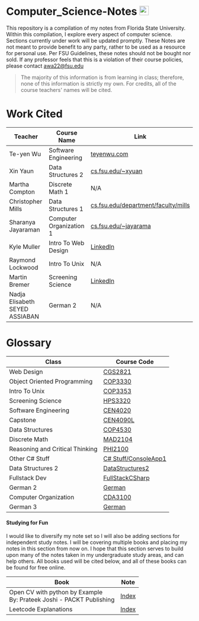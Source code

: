# Computer_Science-Notes <img src="https://upload.wikimedia.org/wikipedia/commons/6/6c/Florida_State_University_interlocking_FS_logo.svg" width="25" height="25" />

This repository is a compilation of my notes from Florida State University. Within this compilation, I explore every aspect of computer science. Sections currently under work will be updated promptly. These Notes are not meant to provide benefit to any party, rather to be used as a resource for personal use. Per FSU Guidelines, these notes should not be bought nor sold. If any professor feels that this is a violation of their course policies, please contact awa22@fsu.edu

> The majority of this information is from learning in class; therefore, none of this information is strictly my own. For credits, all of the course teachers' names will be cited. 

# Work Cited

| Teacher                        | Course Name             | Link                                                                                    |
| ------------------------------ | ----------------------- | --------------------------------------------------------------------------------------- |
| Te-yen Wu                      | Software Engineering    | [teyenwu.com](https://teyenwu.com/)                                                     |
| Xin Yaun                       | Data Structures 2       | [cs.fsu.edu/~xyuan](https://www.cs.fsu.edu/~xyuan/)                                     |
| Martha Compton                 | Discrete Math 1         | N/A                                                                                     |
| Christopher Mills              | Data Structures 1       | [cs.fsu.edu/department/faculty/mills](https://www.cs.fsu.edu/department/faculty/mills/) |
| Sharanya Jayaraman             | Computer Organization 1 | [cs.fsu.edu/~jayarama](https://www.cs.fsu.edu/~jayarama/)                               |
| Kyle Muller                    | Intro To Web Design     | [LinkedIn](https://www.linkedin.com/in/kyle-muller-56b0ba199/)                          |
| Raymond Lockwood               | Intro To Unix           | N/A                                                                                     |
| Martin Bremer                  | Screening Science       | [LinkedIn](https://www.linkedin.com/in/martin-bremer-phd-01bb6629/)                     |
| Nadja Elisabeth SEYED ASSIABAN | German 2                | N/A                                                                                     |

# Glossary

| Class                           | Course Code                                                         |
| ------------------------------- | ------------------------------------------------------------------- |
| Web Design                      | [CGS2821](Summer2023/CGS2821/Index.md)                              |
| Object Oriented Programming     | [COP3330](Summer2023/COP3330/Index.md)                              |
| Intro To Unix                   | [COP3353](Summer2023/COP3353/Index.md)                              |
| Screening Science               | [HPS3320](Summer2023/HPS3320/Index.md)                              |
| Software Engineering            | [CEN4020](Fall2023/CEN4020/Index.md)                                |
| Capstone                        | [CEN4090L](Fall2023/CEN4090L/Index.md)                              |
| Data Structures                 | [COP4530](Fall2023/COP4530/Index.md)                                |
| Discrete Math                   | [MAD2104](Fall2023/MAD2104/Index.md)                                |
| Reasoning and Critical Thinking | [PHI2100](Fall2023/PHI2100/Index.md)                                |
| Other C# Stuff                  | [C# Stuff/ConsoleApp1](Spring2024/CSharpStuff/ConsoleApp1/Index.md) |
| Data Structures 2               | [DataStructures2](Spring2024/DataStructures2/Index.md)              |
| Fullstack Dev                   | [FullStackCSharp](Spring2024/FullStackCSharp/Index.md)              |
| German 2                        | [German](Spring2024/German/Index.md)                                |
| Computer Organization           | [CDA3100](Summer2024/CDA3100/Index.md)                              |
| German 3                        | [German](Fall2024/German3/Index.md)                                 |
#### Studying for Fun

I would like to diversify my note set so I will also be adding sections for independent study notes. I will be covering multiple books and placing my notes in this section from now on. I hope that this section serves to build upon many of the notes taken in my undergraduate study areas, and can help others. All books used will be cited below, and all of these books can be found for free online. 

| Book                                                                   | Note                                                  |
| ---------------------------------------------------------------------- | ----------------------------------------------------- |
| Open CV with python by Example<br>By: Prateek Joshi - PACKT Publishing | [Index](Study_Notes_2024/OpenCV_With_Python/Index.md) |
| Leetcode Explanations                                                  | [Index](Study_Notes_2024/Leetcode/Index.md)           |


